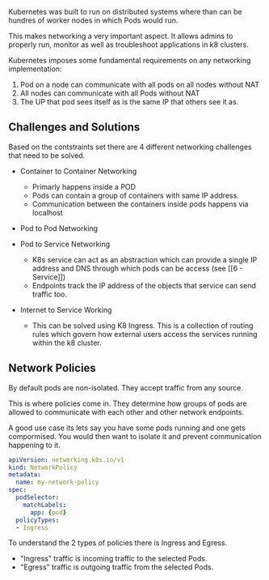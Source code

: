 Kubernetes was built to run on distributed systems where than can be hundres of worker nodes in which Pods would run.

This makes networking a very important aspect. It allows admins to properly run, monitor as well as troubleshoot applications in k8 clusters.

Kubernetes imposes some fundamental requirements on any networking implementation:

1. Pod on a node can communicate with all pods on all nodes without NAT
2. All nodes can communicate with all Pods without NAT
3. The UP that pod sees itself as is the same IP that others see it as.

## Challenges and Solutions

Based on the contstraints set there are 4 different networking challenges that need to  be solved.

- Container to Container Networking
	- Primarly happens  inside a POD
	- Pods can contain a group of containers with same IP address.
	- Communication between the containers inside pods happens via localhost

- Pod to Pod Networking
- Pod to Service Networking
	- K8s service can act as an abstraction which can provide a single IP address and DNS through which pods can be access (see [[6 - Service]])
	- Endpoints track the IP address of the objects that service can send traffic too.

- Internet to Service Working
	- This can be solved using K8 Ingress. This is a collection of routing rules which govern how external users access the services running within the k8 cluster.

## Network Policies

By default pods are non-isolated. They accept traffic from any source.

This is where policies come in. They determine how groups of pods are allowed to communicate with each other and other network endpoints.

A good use case its lets say you have some pods running and one gets compormised. You would then want to isolate it and prevent communication happening to it.

```YAML
apiVersion: networking.k8s.io/v1
kind: NetworkPolicy
metadata:
  name: my-network-policy
spec:
  podSelector:
    matchLabels:
      app: {pod}
  policyTypes:
  - Ingress
```

To understand the 2 types of policies there is Ingress and Egress.

-   "Ingress" traffic is incoming traffic to the selected Pods.
-   "Egress" traffic is outgoing traffic from the selected Pods.